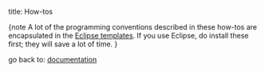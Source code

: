 title: How-tos

{note
A lot of the programming conventions described in these how-tos are encapsulated in the [Eclipse templates](../intro/getting-started/editor-templates.html).  If you use Eclipse, do install these first; they will save a lot of time.
}

go back to: [documentation](../documentation.html)



